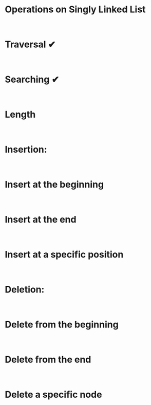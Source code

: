 # Operations on Singly Linked List
<br>

# Traversal ✔

<br>

# Searching ✔

<br>

# Length
<br>

# Insertion:
<br>

# Insert at the beginning
<br>

# Insert at the end
<br>

# Insert at a specific position
<br>

# Deletion:
<br>

# Delete from the beginning
<br>

# Delete from the end
<br>

# Delete a specific node
